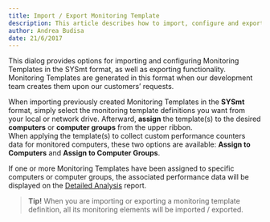 ```yaml
---
title: Import / Export Monitoring Template
description: This article describes how to import, configure and export Monitoring Templates for the successful performance monitoring of your Windows environments.
author: Andrea Budisa
date: 21/6/2017
---
```

This dialog provides options for importing and configuring Monitoring Templates in the SYSmt format, as well as exporting functionality. Monitoring Templates are generated in this format when our development team creates them upon our customers’ requests.

When importing previously created Monitoring Templates in the __SYSmt__ format, simply select the monitoring template definitions you want from your local or network drive. Afterward, __assign__ the template(s) to the desired __computers__ or __computer groups__ from the upper ribbon.  
When applying the template(s) to collect custom performance counters data for monitored computers, these two options are available:
__Assign to Computers__ and __Assign to Computer Groups__.

If one or more Monitoring Templates have been assigned to specific computers or computer groups, the associated performance data will be displayed on the [Detailed Analysis](#internal/get-to-know-syskit-monitor/reports/performance-reports/computer-performance.md) report.

> __Tip!__ When you are importing or exporting a monitoring template definition, all its monitoring elements will be imported / exported.